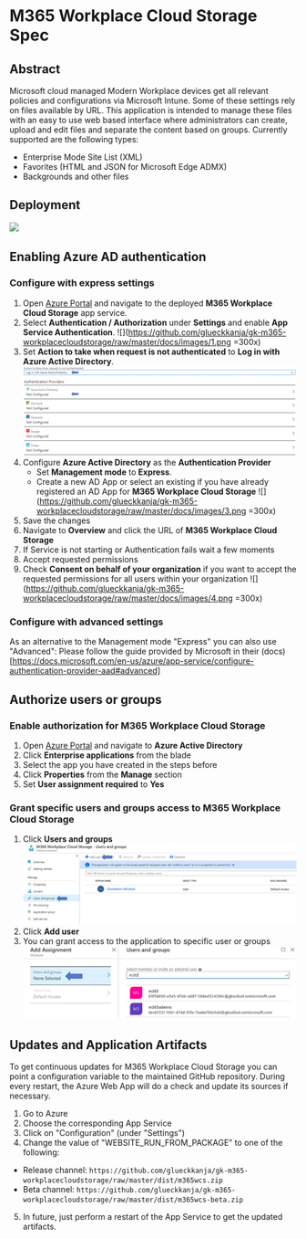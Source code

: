 # M365 Workplace Cloud Storage Spec
## Abstract
Microsoft cloud managed Modern Workplace devices get all relevant policies and configurations via Microsoft Intune. Some of these settings rely on files available by URL. This application is intended to manage these files with an easy to use web based interface where administrators can create, upload and edit files and separate the content based on groups. Currently supported are the following types:

- Enterprise Mode Site List (XML)
- Favorites (HTML and JSON for Microsoft Edge ADMX)
- Backgrounds and other files

## Deployment

<a href="https://portal.azure.com/#create/Microsoft.Template/uri/https%3A%2F%2Fraw.githubusercontent.com%2Fglueckkanja%2Fgk-m365-workplacecloudstorage%2Fmaster%2Fazuredeploy.json" target="_blank">
    <img src="http://azuredeploy.net/deploybutton.png"/>
</a>

## Enabling Azure AD authentication
### Configure with express settings
1. Open [Azure Portal](https://www.portal.azure.com) and navigate to the deployed **M365 Workplace Cloud Storage** app service. 
2. Select **Authentication / Authorization** under **Settings** and enable **App Service Authentication**.
![](https://github.com/glueckkanja/gk-m365-workplacecloudstorage/raw/master/docs/images/1.png =300x)
3. Set **Action to take when request is not authenticated** to **Log in with Azure Active Directory**.
![](https://github.com/glueckkanja/gk-m365-workplacecloudstorage/raw/master/docs/images/2.png)
4. Configure **Azure Active Directory** as the **Authentication Provider**
    - Set **Management mode** to **Express**.
    - Create a new AD App or select an existing if you have already registered an AD App for **M365 Workplace Cloud Storage**
![](https://github.com/glueckkanja/gk-m365-workplacecloudstorage/raw/master/docs/images/3.png =300x)
5. Save the changes
6. Navigate to **Overview** and click the URL of **M365 Workplace Cloud Storage**
7. If Service is not starting or Authentication fails wait a few moments
8. Accept requested permissions
9. Check **Consent on behalf of your organization** if you want to accept the requested permissions for all users within your organization
![](https://github.com/glueckkanja/gk-m365-workplacecloudstorage/raw/master/docs/images/4.png =300x)

### Configure with advanced settings
As an alternative to the Management mode "Express" you can also use "Advanced":
Please follow the guide provided by Microsoft in their (docs)[https://docs.microsoft.com/en-us/azure/app-service/configure-authentication-provider-aad#advanced]

## Authorize users or groups
### Enable authorization for M365 Workplace Cloud Storage
1. Open [Azure Portal](https://www.portal.azure.com) and navigate to **Azure Active Directory**
2. Click **Enterprise applications** from the blade
3. Select the app you have created in the steps before
4. Click **Properties** from the **Manage** section
5. Set **User assignment required** to **Yes**

### Grant specific users and groups access to M365 Workplace Cloud Storage
1. Click **Users and groups** 
![](https://github.com/glueckkanja/gk-m365-workplacecloudstorage/raw/master/docs/images/5.png)
2. Click **Add user**
3. You can grant access to the application to specific user or groups
![](https://github.com/glueckkanja/gk-m365-workplacecloudstorage/raw/master/docs/images/6.png)

## Updates and Application Artifacts
To get continuous updates for M365 Workplace Cloud Storage you can point a configuration variable to the maintained GitHub repository. During every restart, the Azure Web App will do a check and update its sources if necessary.

1. Go to Azure
2. Choose the corresponding App Service
3. Click on "Configuration" (under "Settings")
3. Change the value of "WEBSITE_RUN_FROM_PACKAGE" to one of the following:

- Release channel:
  `https://github.com/glueckkanja/gk-m365-workplacecloudstorage/raw/master/dist/m365wcs.zip`
- Beta channel:
  `https://github.com/glueckkanja/gk-m365-workplacecloudstorage/raw/master/dist/m365wcs-beta.zip`

5. In future, just perform a restart of the App Service to get the updated artifacts.
